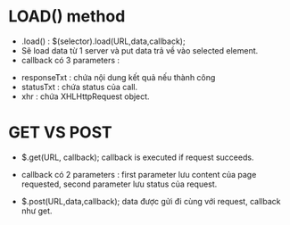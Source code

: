 # LOAD() method
- .load() : $(selector).load(URL,data,callback);
- Sẽ load data từ 1 server và put data trả về vào selected element.
- callback có 3 parameters : 
+ responseTxt : chứa nội dung kết quả nếu thành công
+ statusTxt : chứa status của call.
+ xhr : chứa XHLHttpRequest object.
# GET VS POST
- $.get(URL, callback); callback is executed if request succeeds.
- callback có 2 parameters : first parameter lưu content của page requested, second parameter lưu status của request.

- $.post(URL,data,callback);  data được gửi đi cùng với request, callback như get.
